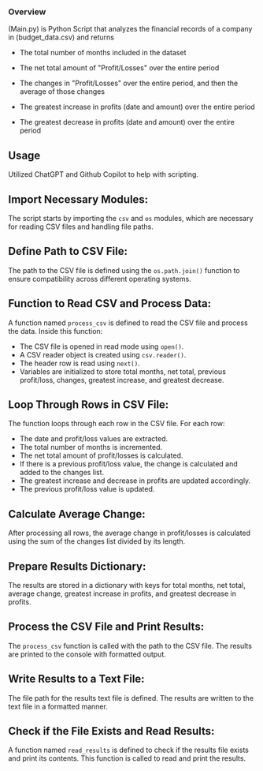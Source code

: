 ### Overview

(Main.py) is Python Script that analyzes the financial records of a company in (budget_data.csv) and returns

- The total number of months included in the dataset

- The net total amount of "Profit/Losses" over the entire period

- The changes in "Profit/Losses" over the entire period, and then the average of those changes

- The greatest increase in profits (date and amount) over the entire period

- The greatest decrease in profits (date and amount) over the entire period

## Usage 

Utilized ChatGPT and Github Copilot to help with scripting. 

## Import Necessary Modules:

The script starts by importing the `csv` and `os` modules, which are necessary for reading CSV files and handling file paths.

## Define Path to CSV File:

The path to the CSV file is defined using the `os.path.join()` function to ensure compatibility across different operating systems.

## Function to Read CSV and Process Data:

A function named `process_csv` is defined to read the CSV file and process the data.
Inside this function:
- The CSV file is opened in read mode using `open()`.
- A CSV reader object is created using `csv.reader()`.
- The header row is read using `next()`.
- Variables are initialized to store total months, net total, previous profit/loss, changes, greatest increase, and greatest decrease.

## Loop Through Rows in CSV File:

The function loops through each row in the CSV file.
For each row:
- The date and profit/loss values are extracted.
- The total number of months is incremented.
- The net total amount of profit/losses is calculated.
- If there is a previous profit/loss value, the change is calculated and added to the changes list.
- The greatest increase and decrease in profits are updated accordingly.
- The previous profit/loss value is updated.

## Calculate Average Change:

After processing all rows, the average change in profit/losses is calculated using the sum of the changes list divided by its length.

## Prepare Results Dictionary:

The results are stored in a dictionary with keys for total months, net total, average change, greatest increase in profits, and greatest decrease in profits.

## Process the CSV File and Print Results:

The `process_csv` function is called with the path to the CSV file.
The results are printed to the console with formatted output.

## Write Results to a Text File:

The file path for the results text file is defined.
The results are written to the text file in a formatted manner.

## Check if the File Exists and Read Results:

A function named `read_results` is defined to check if the results file exists and print its contents.
This function is called to read and print the results.
